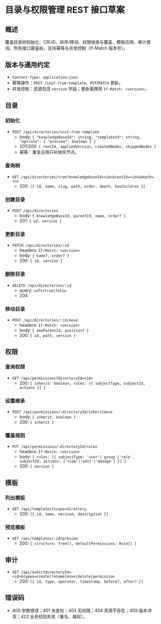 # 目录与权限管理 REST 接口草案

## 概述
覆盖目录树初始化、CRUD、排序/移动、权限继承与覆盖、模板应用、审计查询。所有接口需鉴权，支持幂等与并发控制（If-Match 版本号）。

## 版本与通用约定
- `Content-Type: application/json`
- 幂等操作：`POST /init-from-template`、`PUT`/`PATCH` 更新。
- 并发控制：资源包含 `version` 字段；更新需携带 `If-Match: <version>`。

## 目录
### 初始化
- `POST /api/directories/init-from-template`
  - body: `{ "knowledgeBaseId": string, "templateId": string, "options": { "preview": boolean } }`
  - 201/200: `{ rootId, appliedVersion, createdNodes, skippedNodes }`
  - 幂等：重复应用只补缺失节点。

### 查询树
- `GET /api/directories/tree?knowledgeBaseId=<id>&rootId=<id>&depth=<n>`
  - 200: `[{ id, name, slug, path, order, depth, hasChildren }]`

### 创建目录
- `POST /api/directories`
  - body: `{ knowledgeBaseId, parentId, name, order? }`
  - 201: `{ id, version }`

### 更新目录
- `PATCH /api/directories/:id`
  - headers: `If-Match: <version>`
  - body: `{ name?, order? }`
  - 200: `{ id, version }`

### 删除目录
- `DELETE /api/directories/:id`
  - query: `soft=true|false`
  - 204

### 移动目录
- `POST /api/directories/:id/move`
  - headers: `If-Match: <version>`
  - body: `{ newParentId, position? }`
  - 200: `{ id, path, version }`

## 权限
### 查询权限
- `GET /api/permissions?directoryId=<id>`
  - 200: `{ inherit: boolean, rules: [{ subjectType, subjectId, actions }] }`

### 设置继承
- `POST /api/permissions/:directoryId/inheritance`
  - body: `{ inherit: boolean }`
  - 200: `{ inherit }`

### 覆盖规则
- `PUT /api/permissions/:directoryId/rules`
  - headers: `If-Match: <version>`
  - body: `{ rules: [{ subjectType: 'user'|'group'|'role', subjectId, actions: ['view'|'edit'|'manage'] }] }`
  - 200: `{ version }`

## 模板
### 列出模板
- `GET /api/templates?scope=directory`
  - 200: `[{ id, name, version, description }]`

### 预览模板
- `GET /api/templates/:id/preview`
  - 200: `{ structure: Tree[], defaultPermissions: Rule[] }`

## 审计
- `GET /api/audit?directoryId=<id>&types=create|rename|move|delete|permission`
  - 200: `[{ id, type, operator, timestamp, before?, after? }]`

## 错误码
- 400 参数错误；401 未鉴权；403 无权限；404 资源不存在；409 版本冲突；422 业务校验失败（重名、越权）。